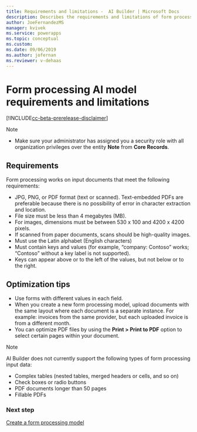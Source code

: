 ```yaml
---
title: Requirements and limitations -  AI Builder | Microsoft Docs
description: Describes the requirements and limitations of form processing models in AI Builder.
author: JoeFernandezMS
manager: kvivek
ms.service: powerapps
ms.topic: conceptual
ms.custom: 
ms.date: 09/06/2019
ms.author: jofernan
ms.reviewer: v-dehaas
---
```


# Form processing AI model requirements and limitations

[!INCLUDE[cc-beta-prerelease-disclaimer](./includes/cc-beta-prerelease-disclaimer.md)]

> [!NOTE]
> - Make sure your administrator has assigned you a security role with all organization privileges over the entity **Note** from **Core Records**.

## Requirements

Form processing works on input documents that meet the following requirements:

- JPG, PNG, or PDF format (text or scanned). Text-embedded PDFs are preferable because there is no possibility of error in character extraction and location.
- File size must be less than 4 megabytes (MB).
- For images, dimensions must be between 530 x 100 and 4200 x 4200 pixels.
- If scanned from paper documents, scans should be high-quality images.
- Must use the Latin alphabet (English characters)
- Must contain keys and values (for example, “company: Contoso” works; “Contoso” without a key label is not supported). 
- Keys can appear above or to the left of the values, but not below or to the right.

## Optimization tips

- Use forms with different values in each field.
- When you create a new form processing model, upload documents with the same layout where each document is a separate instance. For example: invoices from the same provider, but each uploaded invoice is from a different month.
- You can optimize PDF files by using the **Print > Print to PDF** option to select certain pages within your document.

 > [!NOTE]
 > AI Builder does not currently support the following types of form processing input data:
 >
 > - Complex tables (nested tables, merged headers or cells, and so on)
 > - Check boxes or radio buttons
 > - PDF documents longer than 50 pages
 > - Fillable PDFs 

### Next step

[Create a form processing model](create-form-processing-model.md)
